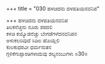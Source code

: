 +++
title = "030 ಹಳಚಿದನು ದಳಪತಿಯನವನಿಪ"

+++
ಹಳಚಿದನು ದಳಪತಿಯನವನಿಪ  
ತಿಲಕನೆಚ್ಚನು ನೂರು ಶರದಲಿ  
ಕಳಚಿ ಕಯ್ಯೊಡನೆಚ್ಚು ಬೇಗಡೆಗಳೆದನವನಿಪನ  
ಅಳುಕಲರಿವುದೆ ಸಿಡಿಲ ಹೊಯ್ಲಲಿ  
ಕುಲಕುಧರವೀ ಧರ್ಮಸುತನ  
ಗ್ಗಳಿಕೆಗುಪ್ಪಾರತಿಗಳಾದುವು ಶಲ್ಯನಂಬುಗಳು     ॥30॥
